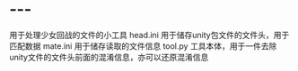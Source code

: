 # ---
用于处理少女回战的文件的小工具
head.ini  用于储存unity包文件的文件头，用于匹配数据
mate.ini  用于储存读取的文件信息
tool.py 工具本体，用于一件去除unity文件的文件头前面的混淆信息，亦可以还原混淆信息
